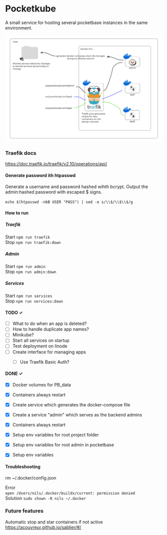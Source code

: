 # Pocketkube
A small service for hosting several pocketbase instances in the same environment.

![](./architecture.png)


### Traefik docs
https://doc.traefik.io/traefik/v2.10/operations/api/


#### Generate password ith htpasswd
Generate a username and password hashed wihth bcrypt. Output the admin:hashed password with escaped $ signs.

`echo $(htpasswd -nbB USER "PASS") | sed -e s/\\$/\\$\\$/g`

#### How to run

##### Traefik
Start `npm run traefik`  
Stop  `npm run traefik:down`  

##### Admin
Start `npm run admin`  
Stop  `npm run admin:down`  

##### Services
Start `npm run services`  
Stop  `npm run services:down`  


#### TODO ✓
- [ ] What to do when an app is deleted?
- [ ] How to handle duplicate app names?
- [ ] Minikube?
- [ ] Start all services on startup  
- [ ] Test deployment on linode
- [ ] Create interface for managing apps
    - [ ] Use Traefik Basic Auth?




#### DONE ✓
- [x] Docker volumes for PB_data  
- [x] Containers always restart  
- [x] Create service which generates the docker-compose file
- [x] Create a service "admin" which serves as the backend admins
- [x] Containers always restart  
- [x] Setup env variables for root project folder
- [x] Setup env variables for root admin in pocketbase
- [x] Setup env variables




#### Troubleshooting
rm  ~/.docker/config.json  

Error  
`open /Users/nils/.docker/buildx/current: permission denied`  
Solution `sudo chown -R nils ~/.docker`  



### Future features

Automatic stop and star containers if not active
https://acouvreur.github.io/sablier/#/